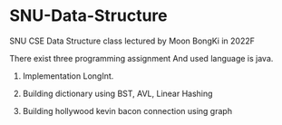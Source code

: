 # SNU-Data-Structure
SNU CSE Data Structure class lectured by Moon BongKi in 2022F

There exist three programming assignment And used language is java.

1. Implementation LongInt.  
   
2. Building dictionary using BST, AVL, Linear Hashing 

3. Building hollywood kevin bacon connection using graph
